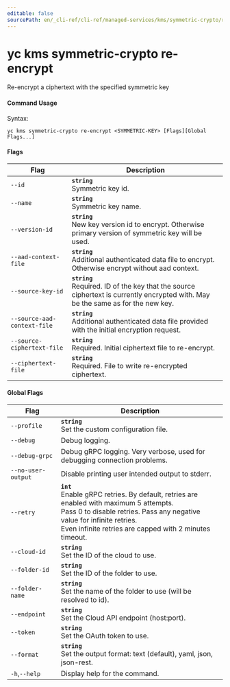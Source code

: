 ```yaml
---
editable: false
sourcePath: en/_cli-ref/cli-ref/managed-services/kms/symmetric-crypto/re-encrypt.md
---
```


# yc kms symmetric-crypto re-encrypt

Re-encrypt a ciphertext with the specified symmetric key

#### Command Usage

Syntax: 

`yc kms symmetric-crypto re-encrypt <SYMMETRIC-KEY> [Flags][Global Flags...]`

#### Flags

| Flag | Description |
|----|----|
|`--id`|<b>`string`</b><br/>Symmetric key id.|
|`--name`|<b>`string`</b><br/>Symmetric key name.|
|`--version-id`|<b>`string`</b><br/>New key version id to encrypt. Otherwise primary version of symmetric key will be used.|
|`--aad-context-file`|<b>`string`</b><br/>Additional authenticated data file to encrypt. Otherwise encrypt without aad context.|
|`--source-key-id`|<b>`string`</b><br/>Required. ID of the key that the source ciphertext is currently encrypted with. May be the same as for the new key.|
|`--source-aad-context-file`|<b>`string`</b><br/>Additional authenticated data file provided with the initial encryption request.|
|`--source-ciphertext-file`|<b>`string`</b><br/>Required. Initial ciphertext file to re-encrypt.|
|`--ciphertext-file`|<b>`string`</b><br/>Required. File to write re-encrypted ciphertext.|

#### Global Flags

| Flag | Description |
|----|----|
|`--profile`|<b>`string`</b><br/>Set the custom configuration file.|
|`--debug`|Debug logging.|
|`--debug-grpc`|Debug gRPC logging. Very verbose, used for debugging connection problems.|
|`--no-user-output`|Disable printing user intended output to stderr.|
|`--retry`|<b>`int`</b><br/>Enable gRPC retries. By default, retries are enabled with maximum 5 attempts.<br/>Pass 0 to disable retries. Pass any negative value for infinite retries.<br/>Even infinite retries are capped with 2 minutes timeout.|
|`--cloud-id`|<b>`string`</b><br/>Set the ID of the cloud to use.|
|`--folder-id`|<b>`string`</b><br/>Set the ID of the folder to use.|
|`--folder-name`|<b>`string`</b><br/>Set the name of the folder to use (will be resolved to id).|
|`--endpoint`|<b>`string`</b><br/>Set the Cloud API endpoint (host:port).|
|`--token`|<b>`string`</b><br/>Set the OAuth token to use.|
|`--format`|<b>`string`</b><br/>Set the output format: text (default), yaml, json, json-rest.|
|`-h`,`--help`|Display help for the command.|
